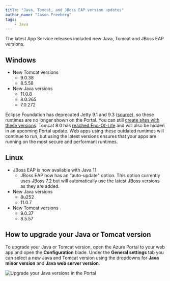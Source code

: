 ```yaml
---
title: "Java, Tomcat, and JBoss EAP version updates"
author_name: "Jason Freeberg"
tags: 
    - Java
---
```


The latest App Service releases included new Java, Tomcat and JBoss EAP versions.

## Windows

- New Tomcat versions
  - 9.0.38
  - 8.5.58
- New Java versions
  - 11.0.8
  - 8.0.265
  - 7.0.272

Eclipse Foundation has deprecated Jetty 9.1 and 9.3 ([source](https://www.eclipse.org/jetty/download.php)), so these runtimes are no longer shown on the Portal. You can still [create sites with these versions](https://docs.microsoft.com/azure/app-service/overview#built-in-languages-and-frameworks). Tomcat 8.0 has [reached End-Of-Life](https://tomcat.apache.org/tomcat-80-eol.html) and will also be hidden in an upcoming Portal update. Web apps using these outdated runtimes will continue to run, but using the latest versions ensures that your apps are running on the most secure and performant runtimes.

## Linux

- JBoss EAP is now available with Java 11
  - JBoss EAP now has an "auto-update" option. This option currently uses JBoss 7.2 but will automatically use the latest JBoss versions as they are added.
- New Java versions 
  - 8u252
  - 11.0.7
- New Tomcat versions
  - 9.0.37
  - 8.5.57

## How to upgrade your Java or Tomcat version

To upgrade your Java or Tomcat version, open the Azure Portal to your web app and open the **Configuration** blade. Under the **General settings** tab you can select a new Java and Tomcat version using the dropdowns for **Java minor version** and **Java web server version**.

![Upgrade your Java versions in the Portal]({{site.baseurl}}/media/2021/01/upgrade-java-versions.png)
